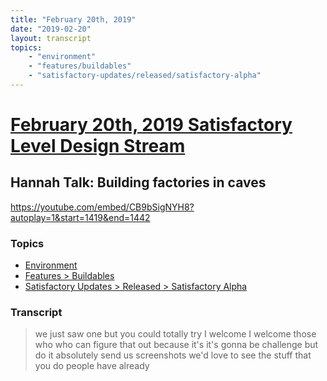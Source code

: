 ```yaml
---
title: "February 20th, 2019"
date: "2019-02-20"
layout: transcript
topics: 
    - "environment"
    - "features/buildables"
    - "satisfactory-updates/released/satisfactory-alpha"
---
```

# [February 20th, 2019 Satisfactory Level Design Stream](../2019-02-20.md)
## Hannah Talk: Building factories in caves
https://youtube.com/embed/CB9bSigNYH8?autoplay=1&start=1419&end=1442
### Topics
* [Environment](../topics/environment.md)
* [Features > Buildables](../topics/features/buildables.md)
* [Satisfactory Updates > Released > Satisfactory Alpha](../topics/satisfactory-updates/released/satisfactory-alpha.md)

### Transcript

> we just saw one but you could totally
> try I welcome I welcome those who who
> can figure that out because it's it's
> gonna be challenge but do it absolutely
> send us screenshots we'd love to see the
> stuff that you do people have already
